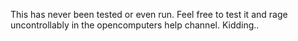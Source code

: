 This has never been tested or even run. Feel free to test it and rage uncontrollably in the opencomputers help channel. Kidding.. 
